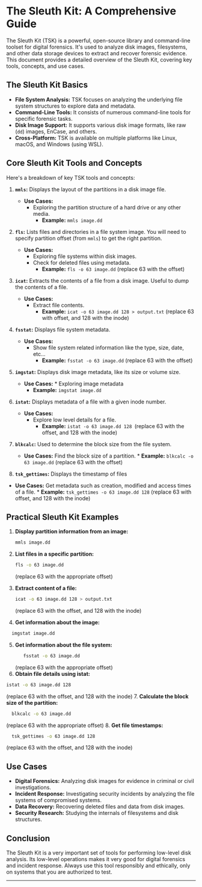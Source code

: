 # The Sleuth Kit: A Comprehensive Guide

The Sleuth Kit (TSK) is a powerful, open-source library and command-line toolset for digital forensics. It's used to analyze disk images, filesystems, and other data storage devices to extract and recover forensic evidence. This document provides a detailed overview of the Sleuth Kit, covering key tools, concepts, and use cases.

## The Sleuth Kit Basics

*   **File System Analysis:** TSK focuses on analyzing the underlying file system structures to explore data and metadata.
*   **Command-Line Tools:** It consists of numerous command-line tools for specific forensic tasks.
*   **Disk Image Support:** It supports various disk image formats, like raw (`dd`) images, EnCase, and others.
*   **Cross-Platform:** TSK is available on multiple platforms like Linux, macOS, and Windows (using WSL).

## Core Sleuth Kit Tools and Concepts

Here's a breakdown of key TSK tools and concepts:

1.  **`mmls`:** Displays the layout of the partitions in a disk image file.
    *   **Use Cases:**
        *   Exploring the partition structure of a hard drive or any other media.
            *   **Example:** `mmls image.dd`
2.  **`fls`:** Lists files and directories in a file system image. You will need to specify partition offset (from `mmls`) to get the right partition.
      * **Use Cases:**
           *   Exploring file systems within disk images.
           *  Check for deleted files using metadata.
              *   **Example:** `fls -o 63 image.dd` (replace 63 with the offset)

3.  **`icat`:** Extracts the contents of a file from a disk image. Useful to dump the contents of a file.
    *   **Use Cases:**
         *  Extract file contents.
            * **Example:** `icat -o 63 image.dd 128 > output.txt` (replace 63 with offset, and 128 with the inode)

4.  **`fsstat`:** Displays file system metadata.
     *  **Use Cases:**
        *  Show file system related information like the type, size, date, etc...
            * **Example:** `fsstat -o 63 image.dd` (replace 63 with the offset)

5.  **`imgstat`:** Displays disk image metadata, like its size or volume size.
     *   **Use Cases:**
        *   Exploring image metadata
           *   **Example:** `imgstat image.dd`
6.  **`istat`:** Displays metadata of a file with a given inode number.
    *   **Use Cases:**
        *  Explore low level details for a file.
            *   **Example:** `istat -o 63 image.dd 128 `(replace 63 with the offset, and 128 with the inode)
7.  **`blkcalc`:** Used to determine the block size from the file system.
      * **Use Cases:** Find the block size of a partition.
            *  **Example:** `blkcalc -o 63 image.dd` (replace 63 with the offset)
8.  **`tsk_gettimes`:** Displays the timestamp of files
   *   **Use Cases:** Get metadata such as creation, modified and access times of a file.
     *  **Example:** `tsk_gettimes -o 63 image.dd 128` (replace 63 with offset, and 128 with the inode)

## Practical Sleuth Kit Examples

1.  **Display partition information from an image:**

    ```bash
    mmls image.dd
    ```

2.  **List files in a specific partition:**
    ```bash
    fls -o 63 image.dd
    ```
    (replace 63 with the appropriate offset)

3.  **Extract content of a file:**

    ```bash
    icat -o 63 image.dd 128 > output.txt
    ```
    (replace 63 with the offset, and 128 with the inode)
4. **Get information about the image:**
  ```bash
    imgstat image.dd
  ```

5. **Get information about the file system:**
   ```bash
      fsstat -o 63 image.dd
   ```
     (replace 63 with the appropriate offset)
6. **Obtain file details using istat:**
  ```bash
  istat -o 63 image.dd 128
  ```
  (replace 63 with the offset, and 128 with the inode)
7. **Calculate the block size of the partition:**
  ```bash
    blkcalc -o 63 image.dd
  ```
(replace 63 with the appropriate offset)
8. **Get file timestamps:**
  ```bash
    tsk_gettimes -o 63 image.dd 128
  ```
   (replace 63 with the offset, and 128 with the inode)

## Use Cases

*   **Digital Forensics:** Analyzing disk images for evidence in criminal or civil investigations.
*   **Incident Response:** Investigating security incidents by analyzing the file systems of compromised systems.
*   **Data Recovery:** Recovering deleted files and data from disk images.
*   **Security Research:** Studying the internals of filesystems and disk structures.

## Conclusion

The Sleuth Kit is a very important set of tools for performing low-level disk analysis. Its low-level operations makes it very good for digital forensics and incident response. Always use this tool responsibly and ethically, only on systems that you are authorized to test.

---